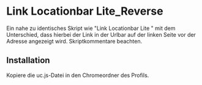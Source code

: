 # Link Locationbar Lite_Reverse 
Ein nahe zu identisches Skript wie "Link Locationbar Lite " mit dem Unterschied, dass hierbei der Link in der Urlbar auf der linken Seite vor der 
Adresse angezeigt wird. Skriptkommentare beachten.

## Installation
Kopiere die uc.js-Datei in den Chromeordner des Profils.

